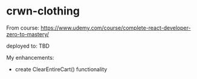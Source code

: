 # crwn-clothing

From course: https://www.udemy.com/course/complete-react-developer-zero-to-mastery/

deployed to: TBD

My enhancements:
- create ClearEntireCart() functionality
